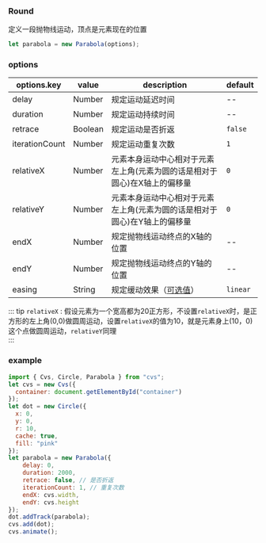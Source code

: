 ### Round

定义一段抛物线运动，顶点是元素现在的位置

```js
let parabola = new Parabola(options);
```

### options

| options.key | value          | description                                       | default  |
| ----------- | -------------- | ------------------------------------------------- | -------- |
| delay       | Number         | 规定运动延迟时间                                  | --       |
| duration    | Number         | 规定运动持续时间                                  | --       |
| retrace        | Boolean         | 规定运动是否折返                                  | `false`  |
| iterationCount | Number         | 规定运动重复次数                                  | `1`      |
| relativeX         | Number         | 元素本身运动中心相对于元素左上角(元素为圆的话是相对于圆心)在X轴上的偏移量                              | `0`       |
| relativeY         | Number         | 元素本身运动中心相对于元素左上角(元素为圆的话是相对于圆心)在Y轴上的偏移量                              | `0`       |
| endX         | Number         | 规定抛物线运动终点的X轴的位置                              | --       |
| endY         | Number         | 规定抛物线运动终点的Y轴的位置                              | --       |
| easing      | String         | 规定缓动效果（[可选值](/docs/track.html#easing)） | `linear` |

::: tip
`relativeX` : 假设元素为一个宽高都为20正方形，不设置`relativeX`时，是正方形的左上角(0,0)做圆周运动，设置`relativeX`的值为10，就是元素身上(10，0)这个点做圆周运动，`relativeY`同理      
::: 

### example

```js
import { Cvs, Circle, Parabola } from "cvs";
let cvs = new Cvs({
  container: document.getElementById("container")
});
let dot = new Circle({
  x: 0,
  y: 0,
  r: 10,
  cache: true,
  fill: "pink"
});
let parabola = new Parabola({
    delay: 0,
    duration: 2000,
    retrace: false, // 是否折返
    iterationCount: 1, // 重复次数
    endX: cvs.width,
    endY: cvs.height
});
dot.addTrack(parabola);
cvs.add(dot);
cvs.animate();
```

<c-parabola></c-parabola>
